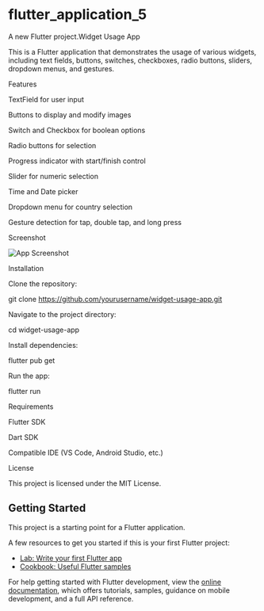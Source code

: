 # flutter_application_5

A new Flutter project.Widget Usage App

This is a Flutter application that demonstrates the usage of various widgets, including text fields, buttons, switches, checkboxes, radio buttons, sliders, dropdown menus, and gestures.

Features

TextField for user input

Buttons to display and modify images

Switch and Checkbox for boolean options

Radio buttons for selection

Progress indicator with start/finish control

Slider for numeric selection

Time and Date picker

Dropdown menu for country selection

Gesture detection for tap, double tap, and long press

Screenshot

![App Screenshot](assets/widget.png)

Installation

Clone the repository:

git clone https://github.com/yourusername/widget-usage-app.git

Navigate to the project directory:

cd widget-usage-app

Install dependencies:

flutter pub get

Run the app:

flutter run

Requirements

Flutter SDK

Dart SDK

Compatible IDE (VS Code, Android Studio, etc.)

License

This project is licensed under the MIT License.

## Getting Started

This project is a starting point for a Flutter application.

A few resources to get you started if this is your first Flutter project:

- [Lab: Write your first Flutter app](https://docs.flutter.dev/get-started/codelab)
- [Cookbook: Useful Flutter samples](https://docs.flutter.dev/cookbook)

For help getting started with Flutter development, view the
[online documentation](https://docs.flutter.dev/), which offers tutorials,
samples, guidance on mobile development, and a full API reference.
